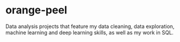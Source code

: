 # orange-peel
Data analysis projects that feature my data cleaning, data exploration, machine learning and deep learning skills, as well as my work in SQL.
